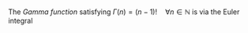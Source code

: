 The *Gamma function* satisfying $\Gamma(n) = (n-1)!\quad\forall n\in\mathbb N$ is via the Euler integral
